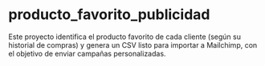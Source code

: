 # producto_favorito_publicidad
Este proyecto identifica el producto favorito de cada cliente (según su historial de compras) y genera un CSV listo para importar a Mailchimp, con el objetivo de enviar campañas personalizadas.
